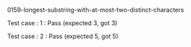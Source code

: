 
0159-longest-substring-with-at-most-two-distinct-characters


Test case : 1 : Pass
 (expected 3, got 3)



Test case : 2 : Pass
 (expected 5, got 5)


